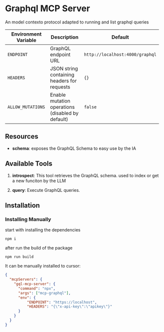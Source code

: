 # Graphql MCP Server

An model contexto protocol adapted to running and list graphql queries


| Environment Variable | Description | Default |
|----------|-------------|---------|
| `ENDPOINT` | GraphQL endpoint URL | `http://localhost:4000/graphql` |
| `HEADERS` | JSON string containing headers for requests | `{}` |
| `ALLOW_MUTATIONS` | Enable mutation operations (disabled by default) | `false` |

## Resources


- **schema**: exposes the GraphQL Schema to easy use by the IA

## Available Tools
1. **introspect**: This tool retrieves the GraphQL schema. used to index or get a new funciton by the LLM

2. **query**: Execute GraphQL queries.

## Installation

### Installing Manually

start with installing the dependencies

```
npm i
``` 

after run the build of the package

```
npm run build
```

It can be manually installed to cursor:
```json
{
  "mcpServers": {
    "gql-mcp-server": {
      "command": "npx",
      "args": ["mcp-graphql"],
      "env": {
          "ENDPOINT": "https://localhost",
          "HEADERS": "{\"x-api-key\":\"apikey\"}"
      }
    }
  }
}
```
